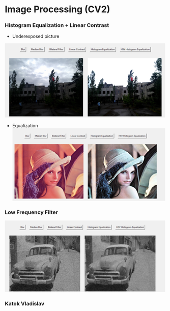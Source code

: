 # Image Processing (CV2)
### Histogram Equalization + Linear Contrast

- Underexposed picture

![Dark Picture](screenshots/dark.png)

- Equalization
![Lenna](screenshots/lenna.png)
### Low Frequency Filter

![Noisy Car](screenshots/noisy.png)

### Katok Vladislav